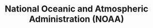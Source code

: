 ---
layout: repo
title: "National Oceanic and Atmospheric Administration (NOAA)"
id: 1845
permalink: repos/1845/
---